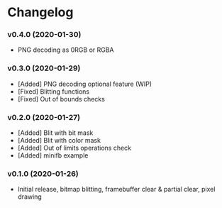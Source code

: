 # Changelog

### v0.4.0 (2020-01-30)

- PNG decoding as 0RGB or RGBA

### v0.3.0 (2020-01-29)

- [Added] PNG decoding optional feature (WIP)
- [Fixed] Blitting functions
- [Fixed] Out of bounds checks

### v0.2.0 (2020-01-27)

- [Added] Blit with bit mask
- [Added] Blit with color mask
- [Added] Out of limits operations check
- [Added] minifb example

### v0.1.0 (2020-01-26)

- Initial release, bitmap blitting, framebuffer clear & partial clear, pixel drawing
